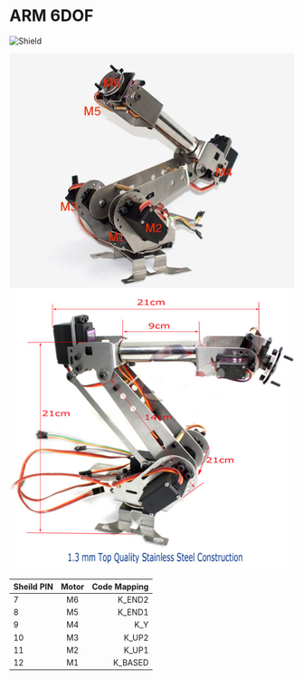 # ARM 6DOF
![Shield](images/shield-1.png)

![6DOF Arm](images/6dof-3.jpg)
![6DOF Arm](images/6dof-2.jpg)

| Sheild PIN   |      Motor     | Code Mapping |
|----------|:-------------:| ---------:|
| 7 |  M6 | K_END2|
| 8 |    M5   | K_END1|
| 9 | M4 | K_Y|
| 10 | M3 |K_UP2|
| 11 | M2 | K_UP1|
| 12 | M1 |K_BASED|
